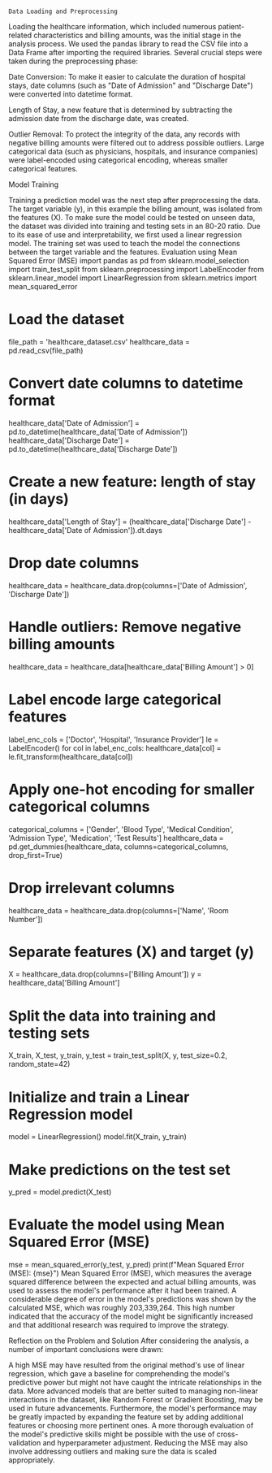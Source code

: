                                                                                                                                                                  Data Loading and Preprocessing
Loading the healthcare information, which included numerous patient-related characteristics and billing amounts, was the initial stage in the analysis process. We used the pandas library to read the CSV file into a Data Frame after importing the required libraries. Several crucial steps were taken during the preprocessing phase:

Date Conversion: To make it easier to calculate the duration of hospital stays, date columns (such as "Date of Admission" and "Discharge Date") were converted into datetime format.

Length of Stay, a new feature that is determined by subtracting the admission date from the discharge date, was created.

Outlier Removal: To protect the integrity of the data, any records with negative billing amounts were filtered out to address possible outliers.
Large categorical data (such as physicians, hospitals, and insurance companies) were label-encoded using categorical encoding, whereas smaller categorical features.

Model Training

Training a prediction model was the next step after preprocessing the data. The      target variable (y), in this example the billing amount, was isolated from the features (X). To make sure the model could be tested on unseen data, the dataset was divided into training and testing sets in an 80-20 ratio. Due to its ease of use and interpretability, we first used a linear regression model. The training set was used to teach the model the connections between the target variable and the features.
Evaluation using Mean Squared Error (MSE)
import pandas as pd
from sklearn.model_selection import train_test_split
from sklearn.preprocessing import LabelEncoder
from sklearn.linear_model import LinearRegression
from sklearn.metrics import mean_squared_error

# Load the dataset
file_path = 'healthcare_dataset.csv'
healthcare_data = pd.read_csv(file_path)

# Convert date columns to datetime format
healthcare_data['Date of Admission'] = pd.to_datetime(healthcare_data['Date of Admission'])
healthcare_data['Discharge Date'] = pd.to_datetime(healthcare_data['Discharge Date'])

# Create a new feature: length of stay (in days)
healthcare_data['Length of Stay'] = (healthcare_data['Discharge Date'] - healthcare_data['Date of Admission']).dt.days

# Drop date columns
healthcare_data = healthcare_data.drop(columns=['Date of Admission', 'Discharge Date'])

# Handle outliers: Remove negative billing amounts
healthcare_data = healthcare_data[healthcare_data['Billing Amount'] > 0]

# Label encode large categorical features
label_enc_cols = ['Doctor', 'Hospital', 'Insurance Provider']
le = LabelEncoder()
for col in label_enc_cols:
    healthcare_data[col] = le.fit_transform(healthcare_data[col])

# Apply one-hot encoding for smaller categorical columns
categorical_columns = ['Gender', 'Blood Type', 'Medical Condition', 'Admission Type', 'Medication', 'Test Results']
healthcare_data = pd.get_dummies(healthcare_data, columns=categorical_columns, drop_first=True)

# Drop irrelevant columns
healthcare_data = healthcare_data.drop(columns=['Name', 'Room Number'])

# Separate features (X) and target (y)
X = healthcare_data.drop(columns=['Billing Amount'])
y = healthcare_data['Billing Amount']

# Split the data into training and testing sets
X_train, X_test, y_train, y_test = train_test_split(X, y, test_size=0.2, random_state=42)

# Initialize and train a Linear Regression model
model = LinearRegression()
model.fit(X_train, y_train)

# Make predictions on the test set
y_pred = model.predict(X_test)

# Evaluate the model using Mean Squared Error (MSE)
mse = mean_squared_error(y_test, y_pred)
print(f"Mean Squared Error (MSE): {mse}")
Mean Squared Error (MSE), which measures the average squared difference between the expected and actual billing amounts, was used to assess the model's performance after it had been trained. A considerable degree of error in the model's predictions was shown by the calculated MSE, which was roughly 203,339,264. This high number indicated that the accuracy of the model might be significantly increased and that additional research was required to improve the strategy.

Reflection on the Problem and Solution
After considering the analysis, a number of important conclusions were drawn:

A high MSE may have resulted from the original method's use of linear regression, which gave a baseline for comprehending the model's predictive power but might not have caught the intricate relationships in the data.
More advanced models that are better suited to managing non-linear interactions in the dataset, like Random Forest or Gradient Boosting, may be used in future advancements.
Furthermore, the model's performance may be greatly impacted by expanding the feature set by adding additional features or choosing more pertinent ones.
A more thorough evaluation of the model's predictive skills might be possible with the use of cross-validation and hyperparameter adjustment.
Reducing the MSE may also involve addressing outliers and making sure the data is scaled appropriately.





